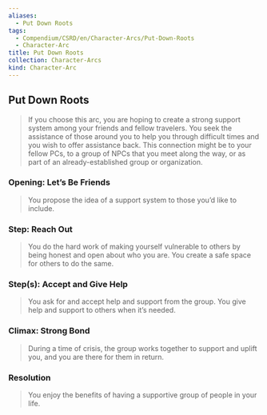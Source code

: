 ```yaml
---
aliases:
  - Put Down Roots
tags:
  - Compendium/CSRD/en/Character-Arcs/Put-Down-Roots
  - Character-Arc
title: Put Down Roots
collection: Character-Arcs
kind: Character-Arc
---
```

## Put Down Roots
>If you choose this arc, you are hoping to create a strong support system among your friends and fellow travelers. You seek the assistance of those around you to help you through difficult times and you wish to offer assistance back. This connection might be to your fellow PCs, to a group of NPCs that you meet along the way, or as part of an already-established group or organization.
### Opening: Let’s Be Friends
>You propose the idea of a support system to those you’d like to include.
### Step: Reach Out 
>You do the hard work of making yourself vulnerable to others by being honest and open about who you are. You create a safe space for others to do the same.
### Step(s): Accept and Give Help 
>You ask for and accept help and support from the group. You give help and support to others when it’s needed.
### Climax: Strong Bond 
>During a time of crisis, the group works together to support and uplift you, and you are there for them in return.
### Resolution 
>You enjoy the benefits of having a supportive group of people in your life.